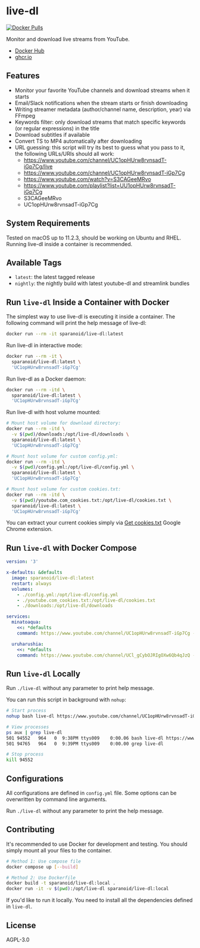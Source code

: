 # live-dl

[![Docker Pulls](https://img.shields.io/docker/pulls/sparanoid/live-dl.svg)](https://hub.docker.com/r/sparanoid/live-dl)

Monitor and download live streams from YouTube.

- [Docker Hub](https://hub.docker.com/r/sparanoid/live-dl)
- [ghcr.io](https://github.com/users/sparanoid/packages/container/package/live-dl)

## Features

- Monitor your favorite YouTube channels and download streams when it starts
- Email/Slack notifications when the stream starts or finish downloading
- Writing streamer metadata (author/channel name, description, year) via FFmpeg
- Keywords filter: only download streams that match specific keywords (or regular expressions) in the title
- Download subtitles if available
- Convert TS to MP4 automatically after downloading
- URL guessing: this script will try its best to guess what you pass to it, the following URLs/URIs should all work:
  - https://www.youtube.com/channel/UC1opHUrw8rvnsadT-iGp7Cg/live
  - https://www.youtube.com/channel/UC1opHUrw8rvnsadT-iGp7Cg
  - https://www.youtube.com/watch?v=S3CAGeeMRvo
  - https://www.youtube.com/playlist?list=UU1opHUrw8rvnsadT-iGp7Cg
  - S3CAGeeMRvo
  - UC1opHUrw8rvnsadT-iGp7Cg

## System Requirements

Tested on macOS up to 11.2.3, should be working on Ubuntu and RHEL. Running live-dl inside a container is recommended.

## Available Tags

- `latest`: the latest tagged release
- `nightly`: the nightly build with latest youtube-dl and streamlink bundles

## Run `live-dl` Inside a Container with Docker

The simplest way to use live-dl is executing it inside a container. The following command will print the help message of live-dl:

```bash
docker run --rm -it sparanoid/live-dl:latest
```

Run live-dl in interactive mode:

```bash
docker run --rm -it \
  sparanoid/live-dl:latest \
  'UC1opHUrw8rvnsadT-iGp7Cg'
```

Run live-dl as a Docker daemon:

```bash
docker run --rm -itd \
  sparanoid/live-dl:latest \
  'UC1opHUrw8rvnsadT-iGp7Cg'
```

Run live-dl with host volume mounted:

```bash
# Mount host volume for download directory:
docker run --rm -itd \
  -v $(pwd)/downloads:/opt/live-dl/downloads \
  sparanoid/live-dl:latest \
  'UC1opHUrw8rvnsadT-iGp7Cg'

# Mount host volume for custom config.yml:
docker run --rm -itd \
  -v $(pwd)/config.yml:/opt/live-dl/config.yml \
  sparanoid/live-dl:latest \
  'UC1opHUrw8rvnsadT-iGp7Cg'

# Mount host volume for custom cookies.txt:
docker run --rm -itd \
  -v $(pwd)/youtube.com_cookies.txt:/opt/live-dl/cookies.txt \
  sparanoid/live-dl:latest \
  'UC1opHUrw8rvnsadT-iGp7Cg'
```

You can extract your current cookies simply via [Get cookies.txt](https://chrome.google.com/webstore/detail/bgaddhkoddajcdgocldbbfleckgcbcid) Google Chrome extension.

## Run `live-dl` with Docker Compose

```yaml
version: '3'

x-defaults: &defaults
  image: sparanoid/live-dl:latest
  restart: always
  volumes:
    - ./config.yml:/opt/live-dl/config.yml
    - ./youtube.com_cookies.txt:/opt/live-dl/cookies.txt
    - ./downloads:/opt/live-dl/downloads

services:
  minatoaqua:
    <<: *defaults
    command: https://www.youtube.com/channel/UC1opHUrw8rvnsadT-iGp7Cg --debug

  uruharushia:
    <<: *defaults
    command: https://www.youtube.com/channel/UCl_gCybOJRIgOXw6Qb4qJzQ --debug
```

## Run `live-dl` Locally

Run `./live-dl` without any parameter to print help message.

You can run this script in background with `nohup`:

```bash
# Start process
nohup bash live-dl https://www.youtube.com/channel/UC1opHUrw8rvnsadT-iGp7Cg &>/tmp/live-dl-minatoaqua.log &

# View processes
ps aux | grep live-dl
501 94552   964   0  9:38PM ttys009    0:00.06 bash live-dl https://www.youtube.com/channel/UC1opHUrw8rvnsadT-iGp7Cg
501 94765   964   0  9:39PM ttys009    0:00.00 grep live-dl

# Stop process
kill 94552
```

## Configurations

All configurations are defined in `config.yml` file. Some options can be overwritten by command line arguments.

Run `./live-dl` without any parameter to print the help message.

## Contributing

It's recommended to use Docker for development and testing. You should simply mount all your files to the container.

```bash
# Method 1: Use compose file
docker compose up [--build]

# Method 2: Use Dockerfile
docker build -t sparanoid/live-dl:local .
docker run -it -v $(pwd):/opt/live-dl sparanoid/live-dl:local
```

If you'd like to run it locally. You need to install all the dependencies defined in `live-dl`.

## License

AGPL-3.0
